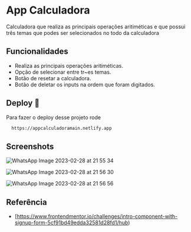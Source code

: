 # App Calculadora

Calculadora que realiza as principais operações aritiméticas e que possui três temas que podes ser selecionados no todo da calculadora


## Funcionalidades

- Realiza as principais operações aritiméticas.
- Opção de selecionar entre tr~es temas.
- Botão de resetar a calculadora.
- Botão de deletar os inputs na ordem que foram digitados.



## Deploy 🚀

Para fazer o deploy desse projeto rode

```bash
  https://appcalculadoramain.netlify.app
```

## Screenshots

![WhatsApp Image 2023-02-28 at 21 55 34](https://user-images.githubusercontent.com/124107620/222019320-cf4c6a3a-68dd-4a88-a1d0-3e8cbf01b855.jpeg)

![WhatsApp Image 2023-02-28 at 21 56 30](https://user-images.githubusercontent.com/124107620/222019362-b7ec6810-3b21-4f9c-8e59-92486530468f.jpeg)

![WhatsApp Image 2023-02-28 at 21 56 56](https://user-images.githubusercontent.com/124107620/222019393-45cacc89-efce-4738-986a-93fd3555945a.jpeg)



## Referência

 - [https://www.frontendmentor.io/challenges/intro-component-with-signup-form-5cf91bd49edda32581d28fd1/hub)
